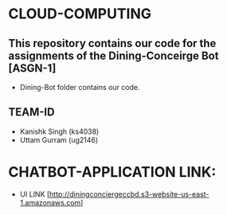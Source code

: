 # CLOUD-COMPUTING

## This repository contains our code for the assignments of the Dining-Conceirge Bot [ASGN-1]
- Dining-Bot folder contains our code.

## TEAM-ID
- Kanishk Singh (ks4038)
- Uttam Gurram (ug2146)

# CHATBOT-APPLICATION LINK:
- UI LINK  [http://diningconciergeccbd.s3-website-us-east-1.amazonaws.com]
